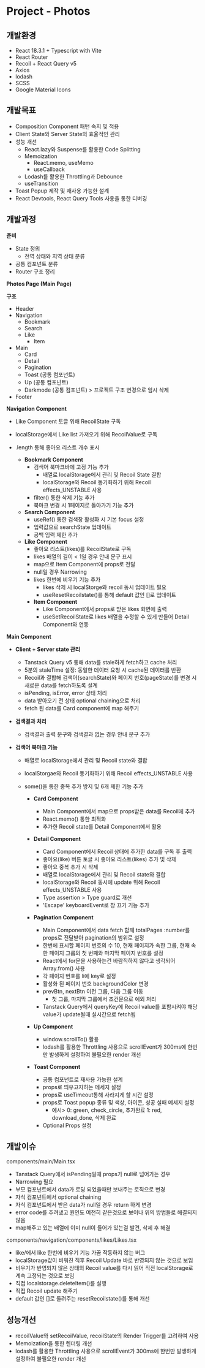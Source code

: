 # Project - Photos

## 개발환경

- React 18.3.1 + Typescript with Vite
- React Router
- Recoil + React Query v5
- Axios
- lodash
- SCSS
- Google Material Icons

## 개발목표

- Composition Component 패턴 숙지 및 적용
- Client State와 Server State의 효율적인 관리
- 성능 개선
  - React.lazy와 Suspense를 활용한 Code Splitting
  - Memoization
    - React.memo, useMemo
    - useCallback
  - Lodash를 활용한 Throttling과 Debounce
  - useTransition
- Toast Popup 제작 및 재사용 가능한 설계
- React Devtools, React Query Tools 사용을 통한 디버깅

## 개발과정

**준비**

- State 정의
  - 전역 상태와 지역 상태 분류
- 공통 컴포넌트 분류
- Router 구조 정리

**Photos Page (Main Page)**

**구조**

- Header
- Navigation
  - Bookmark
  - Search
  - Like
    - Item
- Main
  - Card
  - Detail
  - Pagination
  - Toast (공통 컴포넌트)
  - Up (공통 컴포넌트)
  - Darkmode (공통 컴포넌트) > 프로젝트 구조 변경으로 임시 삭제
- Footer

**Navigation Component**

- Like Component 토글 위해 RecoilState 구독
- localStorage에서 Like list 가져오기 위해 RecoilValue로 구독
- .length 통해 좋아요 리스트 개수 표시

  - **Bookmark Component**
    - 검색어 북마크바에 고정 기능 추가
      - 배열로 localStorage에서 관리 및 Recoil State 결합
      - localStorage와 Recoil 동기화하기 위해 Recoil effects_UNSTABLE 사용
    - filter() 통한 삭제 기능 추가
    - 북마크 변경 시 1페이지로 돌아가기 기능 추가
  - **Search Component**
    - useRef() 통한 검색창 활성화 시 기본 focus 설정
    - 입력값으로 searchState 업데이트
    - 공백 입력 제한 추가
  - **Like Component**
    - 좋아요 리스트(likes)를 RecoilState로 구독
    - likes 배열의 길이 < 1일 경우 안내 문구 표시
    - map으로 Item Component에 props로 전달
    - null일 경우 Narrowing
    - likes 한번에 비우기 기능 추가
      - likes 삭제 시 localStorge와 recoil 동시 업데이트 필요
      - useResetRecoilstate()를 통해 default 값인 []로 업데이트
    - **Item Component**
      - Like Component에서 props로 받은 likes 화면에 출력
      - useSetRecoilState로 likes 배열을 수정할 수 있게 만들어 Detail Component와 연동

**Main Component**

- **Client + Server state 관리**

  - Tanstack Query v5 통해 data를 stale하게 fetch하고 cache 처리
  - 5분의 staleTime 설정: 동일한 데이터 요청 시 cache된 데이터를 반환
  - Recoil과 결합해 검색어(searchState)와 페이지 번호(pageState)를 변경 시 새로운 data를 fetch하도록 설계
  - isPending, isError, error 상태 처리
  - data 받아오기 전 상태 optional chaining으로 처리
  - fetch 된 data를 Card component에 map 해주기

- **검색결과 처리**

  - 검색결과 출력 문구와 검색결과 없는 경우 안내 문구 추가

- **검색어 북마크 기능**

  - 배열로 localStorage에서 관리 및 Recoil state와 결합
  - localStorgae와 Recoil 동기화하기 위해 Recoil effects_UNSTABLE 사용
  - some()을 통한 중복 추가 방지 및 6개 제한 기능 추가

    - **Card Component**

      - Main Component에서 map으로 props받은 data를 Recoil에 추가
      - React.memo() 통한 최적화
      - 추가한 Recoil state를 Detail Component에서 활용

    - **Detail Component**

      - Card Component에서 Recoil 상태에 추가한 data를 구독 후 출력
      - 좋아요(like) 버튼 토글 시 좋아요 리스트(likes) 추가 및 삭제
      - 좋아요 중복 추가 시 삭제
      - 배열로 localStorage에서 관리 및 Recoil state와 결합
      - localStorage와 Recoil 동시에 update 위해 Recoil effects_UNSTABLE 사용
      - Type assertion > Type guard로 개선
      - 'Escape' keyboardEvent로 창 끄기 기능 추가

    - **Pagination Component**

      - Main Component에서 data fetch 함께 totalPages :number를 props로 전달받아 pagination의 범위로 설정
      - 한번에 표시할 페이지 번호의 수 10, 현재 페이지가 속한 그룹, 현재 속한 페이지 그룹의 첫 번째와 마지막 페이지 번호를 설정
      - React에서 for문을 사용하는건 바람직하지 않다고 생각되어 Array.from() 사용
      - 각 페이지 번호를 li에 key로 설정
      - 활성화 된 페이지 번호 backgroundColor 변경
      - prevBtn, nextBtn 이전 그룹, 다음 그룹 이동
        - 첫 그룹, 마지막 그룹에서 조건문으로 예외 처리
      - Tanstack Query에서 queryKey에 Recoil value를 포함시켜야 해당 value가 update될때 실시간으로 fetch됨

    - **Up Component**

      - window.scrollTo() 활용
      - lodash를 활용한 Throttling 사용으로 scrollEvent가 300ms에 한번만 발생하게 설정하여 불필요한 render 개선

    - **Toast Component**
      - 공통 컴포넌트로 재사용 가능한 설계
      - props로 띄우고자하는 메세지 설정
      - props로 useTimeout통해 사라지게 할 시간 설정
      - props로 Toast popup 종류 및 색상, 아이콘, 성공 실패 메세지 설정
        - 예시> 0: green, check_circle, 추가완료 1: red, download_done, 삭제 완료
      - Optional Props 설정

## 개발이슈

components/main/Main.tsx

- Tanstack Query에서 isPending일때 props가 null로 넘어가는 경우
- Narrowing 필요
- 부모 컴포넌트에서 data가 로딩 되었을때만 보내주는 로직으로 변경
- 자식 컴포넌트에서 optional chaining
- 자식 컴포넌트에서 받은 data가 null일 경우 return 하게 변경
- error code를 추려냈고 원인도 여전히 같은것으로 보이나 위의 방법들로 해결되지 않음
- map해주고 있는 배열에 이미 null이 들어가 있는걸 발견, 삭제 후 해결

components/navigation/components/likes/Likes.tsx

- like/에서 like 한번에 비우기 기능 가끔 작동하지 않는 버그
- localStorage값이 비워진 직후 Recoil Update 바로 반영되지 않는 것으로 보임
- 비우기가 반영되지 않은 상태의 Recoil value를 다시 읽어 직전 localStorage로 계속 고정되는 것으로 보임
- 직접 localstorage.deleteItem()를 실행
- 직접 Recoil update 해주기
- default 값인 []로 돌려주는 resetRecoilstate()를 통해 개선

## 성능개선

- recoilValue와 setRecoilValue, recoilState의 Render Trigger를 고려하여 사용
- Memoization을 통한 렌더링 개선
- lodash를 활용한 Throttling 사용으로 scrollEvent가 300ms에 한번만 발생하게 설정하여 불필요한 render 개선
